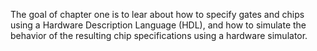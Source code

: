 The goal of chapter one is to lear about how to specify gates and chips using a Hardware Description Language (HDL), and how to simulate the behavior of the resulting chip specifications using a hardware simulator. 
